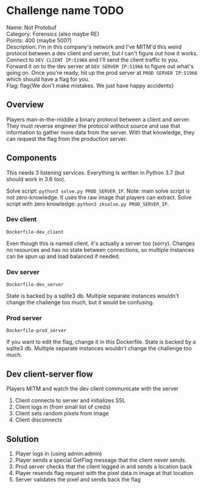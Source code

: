 # Challenge name TODO

Name: Not Protobuf  
Category: Forensics (also maybe RE)  
Points: 400 (maybe 500?)  
Description: I'm in this company's network and I've MITM'd this weird protocol between a dev client and server, but I can't figure out how it works. Connect to `DEV CLIENT IP:51966` and I'll send the client traffic to you. Forward it on to the dev server at `DEV SERVER IP:51966` to figure out what's going on. Once you're ready, hit up the prod server at `PROD SERVER IP:51966` which should have a flag for you.  
Flag: flag{We don't make mistakes. We just have happy accidents}

## Overview

Players man-in-the-middle a binary protocol between a client and server.
They must reverse engineer the protocol without source
and use that information to gather more data from the server.
With that knowledge, they can request the flag from the production server.

## Components

This needs 3 listening services.
Everything is written in Python 3.7 (but should work in 3.6 too).

Solve script: `python3 solve.py PROD_SERVER_IP`.
Note: main solve script is not zero-knowledge. It uses the raw image that players can extract.
Solve script with zero knowledge: `python3 zksolve.py PROD_SERVER_IP`.

### Dev client

`Dockerfile-dev_client`

Even though this is named client, it's actually a server too (sorry).
Changes no resources and has no state between connections,
so multiple instances can be spun up and load balanced if needed.

### Dev server

`Dockerfile-dev_server`

State is backed by a sqlite3 db.
Multiple separate instances wouldn't change the challenge too much, but it would be confusing.

### Prod server

`Dockerfile-prod_server`

If you want to edit the flag, change it in this Dockerfile.
State is backed by a sqlite3 db.
Multiple separate instances wouldn't change the challenge too much.

## Dev client-server flow

Players MITM and watch the dev client communicate with the server

1. Client connects to server and initializes SSL
2. Client logs in (from small list of creds)
3. Client sets random pixels from image
4. Client disconnects

## Solution

1. Player logs in (using admin:admin)
2. Player sends a special GetFlag message that the client never sends.
3. Prod server checks that the client logged in and sends a location back
4. Player resends flag request with the pixel data in image at that location
5. Server validates the pixel and sends back the flag
